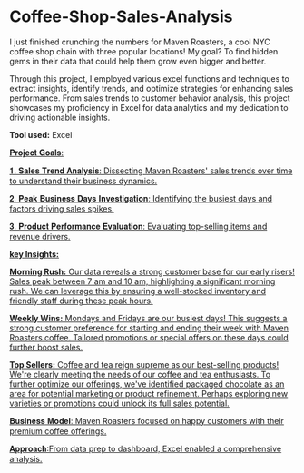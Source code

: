# Coffee-Shop-Sales-Analysis

I just finished crunching the numbers for Maven Roasters, a cool NYC coffee shop chain with three popular locations! My goal? To find hidden gems in their data that could help them grow even bigger and better.

Through this project, I employed various excel functions and techniques to extract insights, identify trends, and optimize strategies for enhancing sales performance. From sales trends to customer behavior analysis, this project showcases my proficiency in Excel for data analytics and my dedication to driving actionable insights.

**Tool used:** Excel

<u>𝐏𝐫𝐨𝐣𝐞𝐜𝐭 𝐆𝐨𝐚𝐥𝐬:<u>

𝟏. 𝐒𝐚𝐥𝐞𝐬 𝐓𝐫𝐞𝐧𝐝 𝐀𝐧𝐚𝐥𝐲𝐬𝐢𝐬: Dissecting Maven Roasters' sales trends over time to understand their business dynamics.

𝟐. 𝐏𝐞𝐚𝐤 𝐁𝐮𝐬𝐢𝐧𝐞𝐬𝐬 𝐃𝐚𝐲𝐬 𝐈𝐧𝐯𝐞𝐬𝐭𝐢𝐠𝐚𝐭𝐢𝐨𝐧: Identifying the busiest days and factors driving sales spikes.

𝟑. 𝐏𝐫𝐨𝐝𝐮𝐜𝐭 𝐏𝐞𝐫𝐟𝐨𝐫𝐦𝐚𝐧𝐜𝐞 𝐄𝐯𝐚𝐥𝐮𝐚𝐭𝐢𝐨𝐧: Evaluating top-selling items and revenue drivers.


**key Insights:**

**Morning Rush:** Our data reveals a strong customer base for our early risers! Sales peak between 7 am and 10 am, highlighting a significant morning rush. We can leverage this by ensuring a well-stocked inventory and friendly staff during these peak hours.

**Weekly Wins:** Mondays and Fridays are our busiest days! This suggests a strong customer preference for starting and ending their week with Maven Roasters coffee. Tailored promotions or special offers on these days could further boost sales.

**Top Sellers:** Coffee and tea reign supreme as our best-selling products! We're clearly meeting the needs of our coffee and tea enthusiasts. To further optimize our offerings, we've identified packaged chocolate as an area for potential marketing or product refinement. Perhaps exploring new varieties or promotions could unlock its full sales potential.

𝐁𝐮𝐬𝐢𝐧𝐞𝐬𝐬 𝐌𝐨𝐝𝐞𝐥: Maven Roasters focused on happy customers with their premium coffee offerings.

𝐀𝐩𝐩𝐫𝐨𝐚𝐜𝐡:From data prep to dashboard, Excel enabled a comprehensive analysis.
